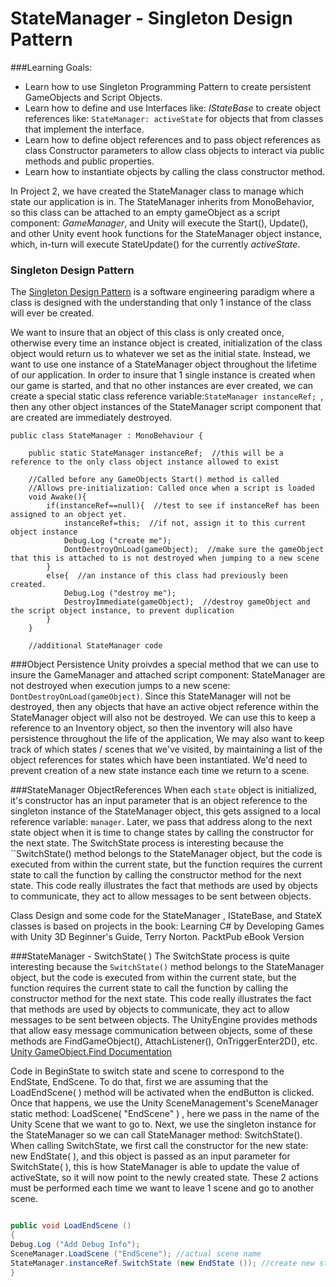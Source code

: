 # StateManager - Singleton Design Pattern

###Learning Goals:
- Learn how to use Singleton Programming Pattern to create persistent GameObjects and Script Objects.
- Learn how to define and use Interfaces like: *IStateBase* to create object references like: `StateManager: activeState` for objects that from classes that implement the interface.
- Learn how to define object references and to pass object references as class Constructor parameters to allow class objects to interact via public methods and public properties. 
- Learn how to instantiate objects by calling the class constructor method.


In Project 2, we have created the StateManager class to manage which state our application is in.  The StateManager inherits from MonoBehavior, so this class can be attached to an empty gameObject as a script component: *GameManager*, and Unity will execute the Start(), Update(), and other Unity event hook functions for the StateManager object instance, which, in-turn will execute StateUpdate() for the currently *activeState*.  

### Singleton Design Pattern
The [Singleton Design Pattern](https://en.wikipedia.org/wiki/Singleton_pattern) is a software engineering paradigm where a class is designed with the understanding that only 1 instance of the class will ever be created. 

We want to insure that an object of this class is only created once, otherwise every time an instance object is created, initialization of the class object would return us to whatever we set as the initial state.  Instead, we want to use one instance of a StateManager object throughout the lifetime of our application. In order to insure that 1 single instance is created when our game is started, and that no other instances are ever created, we can create a special static class reference variable:``StateManager instanceRef; ``, then any other object instances of the StateManager script component that are created are immediately destroyed.


```
public class StateManager : MonoBehaviour {

    public static StateManager instanceRef;  //this will be a reference to the only class object instance allowed to exist
    
	//Called before any GameObjects Start() method is called
	//Allows pre-initialization: Called once when a script is loaded
	void Awake(){
		if(instanceRef==null){  //test to see if instanceRef has been assigned to an object yet.
			instanceRef=this;  //if not, assign it to this current object instance
			Debug.Log ("create me");
			DontDestroyOnLoad(gameObject);  //make sure the gameObject that this is attached to is not destroyed when jumping to a new scene
		}
		else{  //an instance of this class had previously been created.
			Debug.Log ("destroy me");
			DestroyImmediate(gameObject);  //destroy gameObject and the script object instance, to prevent duplication
		}
	}
	
	//additional StateManager code
```

###Object Persistence 
Unity proivdes a special method that we can use to insure the GameManager and attached script component: StateManager are not destroyed when execution jumps to a new scene: ``DontDestroyOnLoad(gameObject)``.  Since this StateManager will not be destroyed, then any objects that have an active object reference within the StateManager object will also not be destroyed.  We can use this to keep a reference to an Inventory object, so then the inventory will also have persistence throughout the life of the application,  We may also want to keep track of which states / scenes that we've visited, by maintaining a list of the object references for states which have been instantiated.  We'd need to prevent creation of a new state instance each time we return to a scene.  

###StateManager ObjectReferences
When each ``state`` object is initialized, it's constructor has an input parameter that is an object reference to the singleton instance of the StateManager object, this gets assigned to a local reference variable: `manager`. Later, we pass that address along to the next state object when it is time to change states by calling the constructor for the next state.  The SwitchState process is interesting because the ``SwitchState() method belongs to the StateManager object, but the code is executed from within the current state, but the function requires the current state to call the function by calling the constructor method for the next state.  This code really illustrates the fact that methods are used by objects to communicate, they act to allow messages to be sent between objects. 

Class Design and some code for the StateManager , IStateBase, and StateX classes is based on projects in the book: Learning C# by Developing Games with Unity 3D Beginner's Guide, Terry Norton.  PacktPub eBook Version

###StateManager - SwitchState( )
The SwitchState process is quite interesting because the `SwitchState()` method belongs to the StateManager object, but the code is executed from within the current state, but the function requires the current state to call the function by calling the constructor method for the next state.  This code really illustrates the fact that methods are used by objects to communicate, they act to allow messages to be sent between objects. 
The UnityEngine provides methods that allow easy message communication between objects, some of these methods are FindGameObject(), AttachListener(), OnTriggerEnter2D(), etc. [Unity GameObject.Find Documentation](http://docs.unity3d.com/ScriptReference/GameObject.Find.html)

Code in BeginState to switch state and scene to correspond to the EndState, EndScene.  To do that, first we are assuming that the LoadEndScene( ) method will be activated when the endButton is clicked.  Once that happens, we use the Unity SceneManagement's SceneManager static method: LoadScene( "EndScene" ) , here we pass in the name of the Unity Scene that we want to go to.  Next, we use the singleton instance for the StateManager so we can call StateManager method: SwitchState().  When calling SwitchState, we first call the constructor for the new state: new EndState( ), and this object is passed as an input parameter for SwitchState( ), this is how StateManager is able to update the value of activeState, so it will now point to the newly created state.
These 2 actions must be performed each time we want to leave 1 scene and go to another scene.


```java

public void LoadEndScene ()
{
Debug.Log ("Add Debug Info");
SceneManager.LoadScene ("EndScene"); //actual scene name
StateManager.instanceRef.SwitchState (new EndState ()); //create new state, pass to StateManager
}
```
